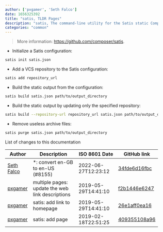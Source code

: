```yaml
---
author: ['pxgamer', 'Seth Falco']
date: 1656325392
title: "satis, TLDR Pages"
description: "satis, The command-line utility for the Satis static Composer repository."
categories: "common"
---
```

> More information: <https://github.com/composer/satis>.

- Initialize a Satis configuration:

```bash
satis init satis.json
```

- Add a VCS repository to the Satis configuration:

```bash
satis add repository_url
```

- Build the static output from the configuration:

```bash
satis build satis.json path/to/output_directory
```

- Build the static output by updating only the specified repository:

```bash
satis build --repository-url repository_url satis.json path/to/output_directory
```

- Remove useless archive files:

```bash
satis purge satis.json path/to/output_directory
```
List of changes to this documentation


Author | Description | ISO 8601 Date | GitHub link
------|-----|-----|-----
[Seth Falco](mailto:seth@falco.fun) | *: convert en-GB to en-US (#8155) | 2022-06-27T12:23:12 | [34fde6d16fbc](https://github.com/tldr-pages/tldr/commit/34fde6d16fbc0a3c45fff5903f0fc2597547b1bb)
[pxgamer](mailto:owzie123@gmail.com) | multiple pages: update the web link descriptions | 2019-05-29T14:41:10 | [f2b1446e6247](https://github.com/tldr-pages/tldr/commit/f2b1446e6247d3e794ee6577dee0c867dfc9af26)
[pxgamer](mailto:owzie123@gmail.com) | satis: add link to homepage | 2019-05-29T14:41:10 | [26e1aff0ea16](https://github.com/tldr-pages/tldr/commit/26e1aff0ea1661a2a431b2a87c544c7bf8b03510)
[pxgamer](mailto:owzie123@gmail.com) | satis: add page | 2019-02-18T22:51:25 | [409355108a96](https://github.com/tldr-pages/tldr/commit/409355108a9655b3a17510385a8ed69a69635337)


